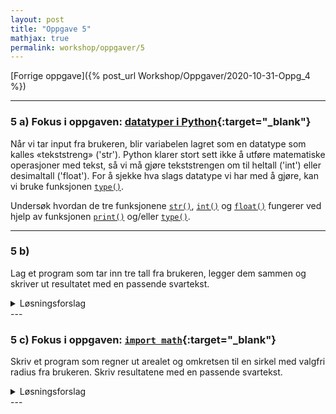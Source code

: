 ```yaml
---
layout: post
title: "Oppgave 5"
mathjax: true
permalink: workshop/oppgaver/5
---
```


[Forrige oppgave]({% post_url Workshop/Oppgaver/2020-10-31-Oppg_4 %})

---

### 5 a) Fokus i oppgaven: [datatyper i Python](https://www.w3schools.com/python/python_datatypes.asp){:target="_blank"}

Når vi tar input fra brukeren, blir variabelen lagret som en datatype som kalles «tekststreng» ('str'). Python klarer stort sett ikke å utføre matematiske operasjoner med tekst, så vi må gjøre tekststrengen om til heltall ('int') eller desimaltall ('float'). For å sjekke hva slags datatype vi har med å gjøre, kan vi bruke funksjonen [`type()`](https://www.w3schools.com/python/ref_func_type.asp).

Undersøk hvordan de tre funksjonene [`str()`](https://www.w3schools.com/python/ref_func_str.asp), [`int()`](https://www.w3schools.com/python/ref_func_int.asp) og [`float()`](https://www.w3schools.com/python/ref_func_float.asp) fungerer ved hjelp av funksjonen [`print()`](https://www.w3schools.com/python/ref_func_print.asp) og/eller [`type()`](https://www.w3schools.com/python/ref_func_type.asp).

---

### 5 b)

Lag et program som tar inn tre tall fra brukeren, legger dem sammen og skriver ut resultatet med en passende svartekst.

<details>
<summary>Løsningsforslag</summary>
<p>
{% highlight python linenos %}
tall1 = float(input("Skriv et tall: "))
tall2 = float(input("Skriv et tall: "))
tall3 = float(input("Skriv et tall: "))

print(f"Summen av {tall1} + {tall2} + {tall3} er {tall1+tall2+tall3}")
{% endhighlight %}

</p>
</details>
---

### 5 c) Fokus i oppgaven: [`import math`](https://www.w3schools.com/python/python_math.asp){:target="_blank"}

Skriv et program som regner ut arealet og omkretsen til en sirkel med valgfri radius fra brukeren. Skriv resultatene med en passende svartekst.

<details>
<summary>Løsningsforslag</summary>
<p>
{% highlight python  linenos %}
import math

radius = float(input("Hva er radius til sirkelen? "))
omkrets = 2 _ math.pi _ radius
areal = math.pi \* (float(radius)\*\*2)

print(f"Arealet til sirkelen med radius {radius} er {round(areal,3)}")
print(f"Omkretsen til sirkelen med radius {radius} er {round(omkrets,3)}")
{% endhighlight %}

</p>
</details>
---